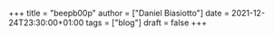 +++
title = "beepb00p"
author = ["Daniel Biasiotto"]
date = 2021-12-24T23:30:00+01:00
tags = ["blog"]
draft = false
+++
